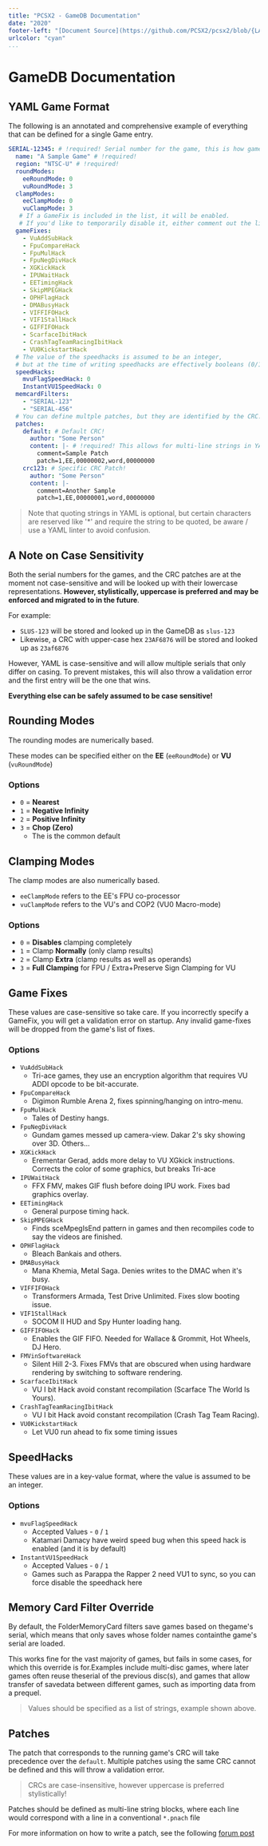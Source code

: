 ```yaml
---
title: "PCSX2 - GameDB Documentation"
date: "2020"
footer-left: "[Document Source](https://github.com/PCSX2/pcsx2/blob/{LATEST-GIT-TAG}/pcsx2/Docs/GameIndex.md)"
urlcolor: "cyan"
...
```


# GameDB Documentation

## YAML Game Format

The following is an annotated and comprehensive example of everything that can be defined for a single Game entry.

```yaml
SERIAL-12345: # !required! Serial number for the game, this is how games are looked up.  Case insensitive
  name: "A Sample Game" # !required!
  region: "NTSC-U" # !required!
  roundModes:
    eeRoundMode: 0
    vuRoundMode: 3
  clampModes:
    eeClampMode: 0
    vuClampMode: 3
   # If a GameFix is included in the list, it will be enabled.
   # If you'd like to temporarily disable it, either comment out the line, or remove it!
  gameFixes:
    - VuAddSubHack
    - FpuCompareHack
    - FpuMulHack
    - FpuNegDivHack
    - XGKickHack
    - IPUWaitHack
    - EETimingHack
    - SkipMPEGHack
    - OPHFlagHack
    - DMABusyHack
    - VIFFIFOHack
    - VIF1StallHack
    - GIFFIFOHack
    - ScarfaceIbitHack
    - CrashTagTeamRacingIbitHack
    - VU0KickstartHack
  # The value of the speedhacks is assumed to be an integer,
  # but at the time of writing speedhacks are effectively booleans (0/1)
  speedHacks:
    mvuFlagSpeedHack: 0
    InstantVU1SpeedHack: 0
  memcardFilters:
    - "SERIAL-123"
    - "SERIAL-456"
  # You can define multple patches, but they are identified by the CRC.
  patches:
    default: # Default CRC!
      author: "Some Person"
      content: |- # !required! This allows for multi-line strings in YAML, this type preserves new-line characters
        comment=Sample Patch
        patch=1,EE,00000002,word,00000000
    crc123: # Specific CRC Patch!
      author: "Some Person"
      content: |-
        comment=Another Sample
        patch=1,EE,00000001,word,00000000
```

> Note that quoting strings in YAML is optional, but certain characters are reserved like '*' and require the string to be quoted, be aware / use a YAML linter to avoid confusion.

## A Note on Case Sensitivity

Both the serial numbers for the games, and the CRC patches are at the moment not case-sensitive and will be looked up with their lowercase representations.  **However, stylistically, uppercase is preferred and may be enforced and migrated to in the future**.

For example:
- `SLUS-123` will be stored and looked up in the GameDB as `slus-123`
- Likewise, a CRC with upper-case hex `23AF6876` will be stored and looked up as `23af6876`

However, YAML is case-sensitive and will allow multiple serials that only differ on casing.  To prevent mistakes, this will also throw a validation error and the first entry will be the one that wins.

**Everything else can be safely assumed to be case sensitive!**

## Rounding Modes

The rounding modes are numerically based.

These modes can be specified either on the **EE** (`eeRoundMode`) or **VU** (`vuRoundMode`)

### Options

- `0` = **Nearest**
- `1` = **Negative Infinity**
- `2` = **Positive Infinity**
- `3` = **Chop (Zero)**
  - The is the common default

## Clamping Modes

The clamp modes are also numerically based.
- `eeClampMode` refers to the EE's FPU co-processor
- `vuClampMode` refers to the VU's and COP2 (VU0 Macro-mode)

### Options

- `0` = **Disables** clamping completely
- `1` = Clamp **Normally** (only clamp results)
- `2` = Clamp **Extra** (clamp results as well as operands)
- `3` = **Full Clamping** for FPU / Extra+Preserve Sign Clamping for VU

## Game Fixes

These values are case-sensitive so take care.  If you incorrectly specify a GameFix, you will get a validation error on startup.  Any invalid game-fixes will be dropped from the game's list of fixes.

### Options

- `VuAddSubHack`
  - Tri-ace games, they use an encryption algorithm that requires VU ADDI opcode to be bit-accurate.
- `FpuCompareHack`
  - Digimon Rumble Arena 2, fixes spinning/hanging on intro-menu.
- `FpuMulHack`
  - Tales of Destiny hangs.
- `FpuNegDivHack`
  - Gundam games messed up camera-view. Dakar 2's sky showing over 3D. Others...
- `XGKickHack`
  - Erementar Gerad, adds more delay to VU XGkick instructions. Corrects the color of some graphics, but breaks Tri-ace
- `IPUWaitHack`
  - FFX FMV, makes GIF flush before doing IPU work. Fixes bad graphics overlay.
- `EETimingHack`
  - General purpose timing hack.
- `SkipMPEGHack`
  - Finds sceMpegIsEnd pattern in games and then recompiles code to say the videos are finished.
- `OPHFlagHack`
  - Bleach Bankais and others.
- `DMABusyHack`
  - Mana Khemia, Metal Saga. Denies writes to the DMAC when it's busy.
- `VIFFIFOHack`
  - Transformers Armada, Test Drive Unlimited. Fixes slow booting issue.
- `VIF1StallHack`
  - SOCOM II HUD and Spy Hunter loading hang.
- `GIFFIFOHack`
  - Enables the GIF FIFO. Needed for Wallace & Grommit, Hot Wheels, DJ Hero.
- `FMVinSoftwareHack`
  - Silent Hill 2-3. Fixes FMVs that are obscured when using hardware rendering by switching to software rendering.
- `ScarfaceIbitHack`
  - VU I bit Hack avoid constant recompilation (Scarface The World Is Yours).
- `CrashTagTeamRacingIbitHack`
  - VU I bit Hack avoid constant recompilation (Crash Tag Team Racing).
- `VU0KickstartHack`
  - Let VU0 run ahead to fix some timing issues

## SpeedHacks

These values are in a key-value format, where the value is assumed to be an integer.

### Options

- `mvuFlagSpeedHack`
  - Accepted Values - `0` / `1`
  - Katamari Damacy have weird speed bug when this speed hack is enabled (and it is by default)
- `InstantVU1SpeedHack`
  - Accepted Values - `0` / `1`
  - Games such as Parappa the Rapper 2 need VU1 to sync, so you can force disable the speedhack here

## Memory Card Filter Override

By default, the FolderMemoryCard filters save games based on thegame's serial, which means that only saves whose folder names containthe game's serial are loaded.

This works fine for the vast majority of games, but fails in some cases, for which this override is for.Examples include multi-disc games, where later games often reuse theserial of the previous disc(s), and games that allow transfer of savedata between different games, such as importing data from a prequel.

> Values should be specified as a list of strings, example shown above.

## Patches

The patch that corresponds to the running game's CRC will take precedence over the `default`.  Multiple patches using the same CRC cannot be defined and this will throw a validation error.

> CRCs are case-insensitive, however uppercase is preferred stylistically!

Patches should be defined as multi-line string blocks, where each line would correspond with a line in a conventional `*.pnach` file

For more information on how to write a patch, see the following [forum post](https://forums.pcsx2.net/Thread-How-PNACH-files-work-2-0)